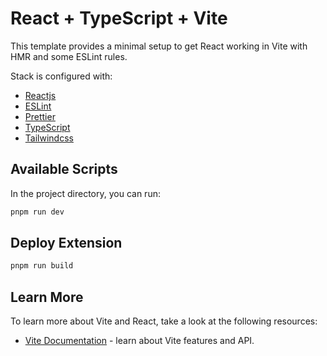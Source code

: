 # React + TypeScript + Vite

This template provides a minimal setup to get React working in Vite with HMR and some ESLint rules.

Stack is configured with:

- [Reactjs](https://react.dev/)
- [ESLint](https://eslint.org/)
- [Prettier](https://prettier.io/)
- [TypeScript](https://www.typescriptlang.org/)
- [Tailwindcss](https://tailwindcss.com/)

## Available Scripts

In the project directory, you can run:

```bash
pnpm run dev
```

## Deploy Extension

```bash
pnpm run build
```

## Learn More

To learn more about Vite and React, take a look at the following resources:

- [Vite Documentation](https://vitejs.dev/) - learn about Vite features and API.
